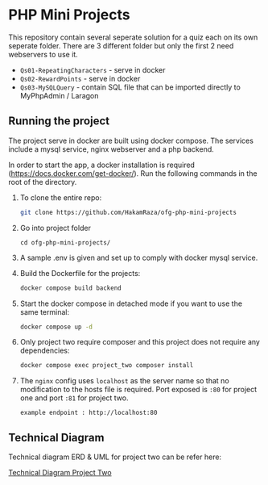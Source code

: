 # PHP Mini Projects

This repository contain several seperate solution for a quiz each on its own seperate folder.
There are 3 different folder but only the first 2 need webservers to use it.

- `Qs01-RepeatingCharacters` - serve in docker
- `Qs02-RewardPoints` - serve in docker
- `Qs03-MySQLQuery` - contain SQL file that can be imported directly to MyPhpAdmin / Laragon

## Running the project

The project serve in docker are built using docker compose. The services include a mysql service, nginx webserver and a php backend.

In order to start the app, a docker installation is required (https://docs.docker.com/get-docker/). Run the following commands in the root of the directory.

1. To clone the entire repo:

   ```bash
   git clone https://github.com/HakamRaza/ofg-php-mini-projects

   ```

2. Go into project folder

   ```
   cd ofg-php-mini-projects/
   ```

3. A sample .env is given and set up to comply with docker mysql service.

4. Build the Dockerfile for the projects:
   ``` bash
   docker compose build backend
   ```

5. Start the docker compose in detached mode if you want to use the same terminal:

   ```bash
   docker compose up -d
   ```

6. Only project two require composer and this project does not require any dependencies:

   ```bash
   docker compose exec project_two composer install
   ```

7. The `nginx` config uses `localhost` as the server name so that no modification to the hosts file is required.
   Port exposed is `:80` for project one and port `:81` for project two.
   ```
   example endpoint : http://localhost:80
   ```

## Technical Diagram

Technical diagram ERD & UML for project two can be refer here:

[Technical Diagram Project Two](https://drive.google.com/file/d/10_ZHEzq-1f3q4DZ4I_ybKcj7vbdn92mc/view)
